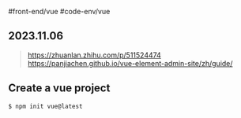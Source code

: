 #front-end/vue #code-env/vue
## 2023.11.06

> https://zhuanlan.zhihu.com/p/511524474  
> https://panjiachen.github.io/vue-element-admin-site/zh/guide/

## Create a vue project

```bash
$ npm init vue@latest
```